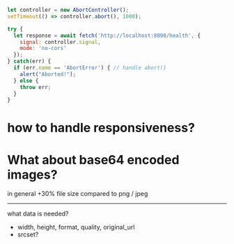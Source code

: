 ```js
let controller = new AbortController();
setTimeout(() => controller.abort(), 1000);

try {
  let response = await fetch('http://localhost:8090/health', {
    signal: controller.signal,
    mode: 'no-cors'
  });
} catch(err) {
  if (err.name == 'AbortError') { // handle abort()
    alert("Aborted!");
  } else {
    throw err;
  }
}
```

# how to handle responsiveness?

# What about base64 encoded images?
in general +30% file size compared to png / jpeg


---
what data is needed?

- width, height, format, quality, original_url
- srcset?


